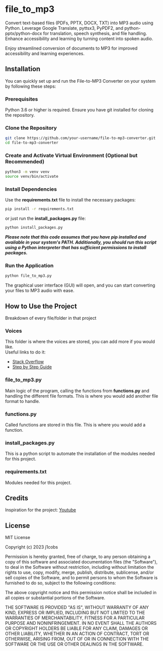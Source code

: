 # file_to_mp3

Convert text-based files (PDFs, PPTX, DOCX, TXT) into MP3 audio using Python. Leverage Google Translate, pyttsx3, PyPDF2, and python-pptx/python-docx for translation, speech synthesis, and file handling. Enhance accessibility and learning by turning content into spoken audio.

Enjoy streamlined conversion of documents to MP3 for improved accessibility and learning experiences.

## Installation

You can quickly set up and run the File-to-MP3 Converter on your system by following these steps:

### Prerequisites

Python 3.6 or higher is required.
Ensure you have git installed for cloning the repository.

### Clone the Repository

```bash
git clone https://github.com/your-username/file-to-mp3-converter.git
cd file-to-mp3-converter
```

### Create and Activate Virtual Environment (Optional but Recommended)

```bash
python3 -m venv venv
source venv/bin/activate
```

### Install Dependencies

Use the **requirements.txt** file to install the necessary packages:

```bash
pip install -r requirements.txt
```

or just run the **install_packages.py** file:

```bash
python install_packages.py
```

**_Please note that this code assumes that you have pip installed and available in your system's PATH. Additionally, you should run this script using a Python interpreter that has sufficient permissions to install packages._**

### Run the Application

```bash
python file_to_mp3.py
```

The graphical user interface (GUI) will open, and you can start converting your files to MP3 audio with ease.

## How to Use the Project

Breakdown of every file/folder in that project

### Voices

This folder is where the voices are stored, you can add more if you would like.  
Useful links to do it:

- [Stack Overflow](https://stackoverflow.com/questions/66884970/how-to-add-your-own-tts-voices-for-pyttsx3-python)
- [Step by Step Guide](https://puneet166.medium.com/how-to-added-more-speakers-and-voices-in-pyttsx3-offline-text-to-speech-812c83d14c13)

### file_to_mp3.py

Main logic of the program, calling the functions from **functions.py** and handling the different file formats.
This is where you would add another file format to handle.

### functions.py

Called functions are stored in this file.
This is where you would add a function.

### install_packages.py

This is a python script to automate the installation of the modules needed for this project.

### requirements.txt

Modules needed for this project.

## Credits

Inspiration for the project: [Youtube](https://youtu.be/LXsdt6RMNfY?si=G_lxIe-87cZIJ9Zf)

## License

MIT License

Copyright (c) 2023 j1cobs

Permission is hereby granted, free of charge, to any person obtaining a copy
of this software and associated documentation files (the "Software"), to deal
in the Software without restriction, including without limitation the rights
to use, copy, modify, merge, publish, distribute, sublicense, and/or sell
copies of the Software, and to permit persons to whom the Software is
furnished to do so, subject to the following conditions:

The above copyright notice and this permission notice shall be included in all
copies or substantial portions of the Software.

THE SOFTWARE IS PROVIDED "AS IS", WITHOUT WARRANTY OF ANY KIND, EXPRESS OR
IMPLIED, INCLUDING BUT NOT LIMITED TO THE WARRANTIES OF MERCHANTABILITY,
FITNESS FOR A PARTICULAR PURPOSE AND NONINFRINGEMENT. IN NO EVENT SHALL THE
AUTHORS OR COPYRIGHT HOLDERS BE LIABLE FOR ANY CLAIM, DAMAGES OR OTHER
LIABILITY, WHETHER IN AN ACTION OF CONTRACT, TORT OR OTHERWISE, ARISING FROM,
OUT OF OR IN CONNECTION WITH THE SOFTWARE OR THE USE OR OTHER DEALINGS IN THE
SOFTWARE.
